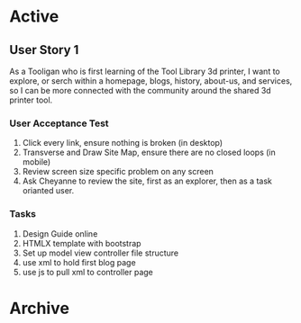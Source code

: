 # Active 

## User Story 1
As a Tooligan who is first learning of the Tool Library 3d printer, I want to explore, or serch within a homepage, blogs, history, about-us, and services, so I can be more connected with the community around the shared 3d printer tool. 

### User Acceptance Test
1) Click every link, ensure nothing is broken (in desktop)
2) Transverse and Draw Site Map, ensure there are no closed loops (in mobile)
3) Review screen size specific problem on any screen
4) Ask Cheyanne to review the site, first as an explorer, then as a task orianted user.

### Tasks
1) Design Guide online
2) HTMLX template with bootstrap 
3) Set up model view controller file structure
4) use xml to hold first blog page
5) use js to pull xml to controller page

# Archive



